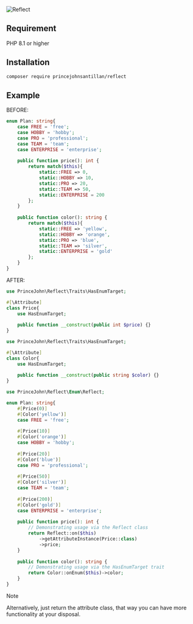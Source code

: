 ![Reflect](https://github.com/user-attachments/assets/eec2f4f4-7fed-4cbc-b7e0-81fc9542505c)

## Requirement
PHP 8.1 or higher

## Installation
```bash
composer require princejohnsantillan/reflect
```

## Example

BEFORE:
```php
enum Plan: string{
    case FREE = 'free';
    case HOBBY = 'hobby';
    case PRO = 'professional';
    case TEAM = 'team';
    case ENTERPRISE = 'enterprise';
    
    public function price(): int {
        return match($this){
            static::FREE => 0,
            static::HOBBY => 10,
            static::PRO => 20,
            static::TEAM => 50,
            static::ENTERPRISE = 200
        };
    }
    
    public function color(): string {
        return match($this){
            static::FREE => 'yellow',
            static::HOBBY => 'orange',
            static::PRO => 'blue',
            static::TEAM => 'silver',
            static::ENTERPRISE = 'gold'
        };
    }
}

```

AFTER:
```php
use PrinceJohn\Reflect\Traits\HasEnumTarget;

#[\Attribute]
class Price{
    use HasEnumTarget;
    
    public function __construct(public int $price) {}
}
```

```php
use PrinceJohn\Reflect\Traits\HasEnumTarget;

#[\Attribute]
class Color{
    use HasEnumTarget;
    
    public function __construct(public string $color) {}
}

```

```php
use PrinceJohn\Reflect\Enum\Reflect;

enum Plan: string{
    #[Price(0)]
    #[Color('yellow')]
    case FREE = 'free';
    
    #[Price(10)]
    #[Color('orange')]
    case HOBBY = 'hobby';
    
    #[Price(20)]
    #[Color('blue')]
    case PRO = 'professional';
    
    #[Price(50)]
    #[Color('silver')]
    case TEAM = 'team';
    
    #[Price(200)]
    #[Color('gold')]
    case ENTERPRISE = 'enterprise';
    
    public function price(): int {
        // Demonstrating usage via the Reflect class        
        return Reflect::on($this)
            ->getAttributeInstance(Price::class)
            ->price;            
    }
    
    public function color(): string {
        // Demonstrating usage via the HasEnumTarget trait
        return Color::onEnum($this)->color;
    }
}

```

>[!NOTE]
> Alternatively, just return the attribute class, that way you can have more functionality at your disposal. 
